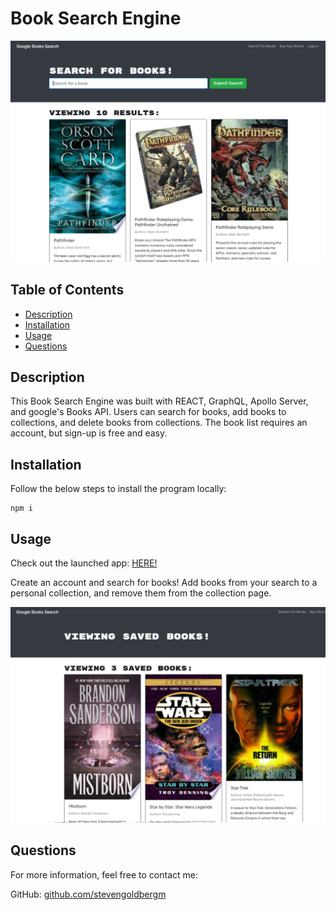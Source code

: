 
  # Book Search Engine
![Google Books Search](imgs/book01.png)
  

  ## Table of Contents
  * [Description](#description)
  * [Installation](#installation)
  * [Usage](#usage)
  * [Questions](#questions)

  ## Description

  This Book Search Engine was built with REACT, GraphQL, Apollo Server, and google's Books API. Users can search for books, add books to collections, and delete books from collections. The book list requires an account, but sign-up is free and easy.

  ## Installation

  Follow the below steps to install the program locally:

    npm i

  ## Usage

  Check out the launched app: [HERE!](https://book-app-sgm.herokuapp.com/)
  
  Create an account and search for books! Add books from your search to a personal collection, and remove them from the collection page.

  ![View Saved Books](imgs/book02.png)

  ## Questions

  For more information, feel free to contact me:

  GitHub: [github.com/stevengoldbergm](https://github.com/stevengoldbergm)
  